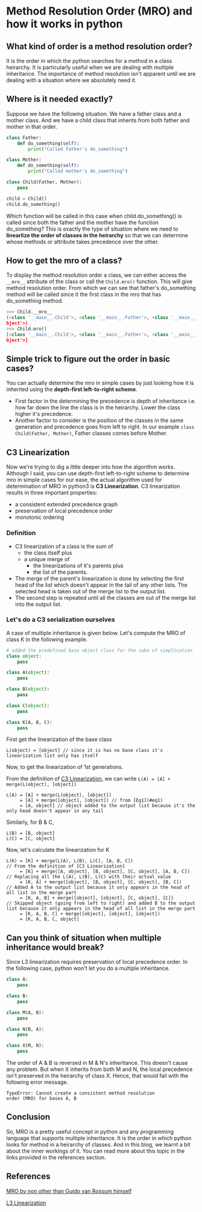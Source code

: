 # Method Resolution Order (MRO) and how it works in python

## What kind of order is a method resolution order?
It is the order in which the python searches for a method in a class heirarchy.
It is particularly useful when we are dealing with multiple inheritance. The
importance of method resolution isn't apparent until we are dealing with a
situation where we absolutely need it. 

## Where is it needed exactly?
Suppose we have the following situation. We have a father class and a mother
class. And we have a child class that inherits from both father and mother in
that order.
```python
class Father:
    def do_something(self):
        print("Called father's do_something")

class Mother:
    def do_something(self):
        print("Called mother's do_something")

class Child(Father, Mother):
    pass

child = Child()
child.do_something()
```
Which function will be called in this case when child.do_something() is called
since both the father and the mother have the function do_something? 
This is exactly the type of situation where we need to **linearlize the
order of classes in the heirarchy** so that we can determine whose methods or
attribute takes precedence over the other.

## How to get the mro of a class?
To display the method resolution order a class, we can either access the `__mro__`
attribute of the class or call the `Child.mro()` function. This will give
method resolution order. From which we can see that father's do_something method will
be called since it the first class in the mro that has do_something method.

```python
>>> Child.__mro__
(<class '__main__.Child'>, <class '__main__.Father'>, <class '__main__.Mother'>, <class 'o
bject'>)
>>> Child.mro()
[<class '__main__.Child'>, <class '__main__.Father'>, <class '__main__.Mother'>, <class 'o
bject'>]
```

## Simple trick to figure out the order in basic cases?
You can actually determine the mro in simple cases by just looking how it is
inherited using the **depth-first left-to-right scheme**.
+ First factor in the determining the precedence is depth of inheritance i.e.
  how far down the line the class is in the heirarchy. Lower the class higher
  it's precedence.
+ Another factor to consider is the position of the classes in the same
  generation and precedence goes from left to right. In our example `class
  Child(Father, Mother)`, Father classes comes before Mother.

## C3 Linearization
Now we're trying to dig a little deeper into how the algorithm works.
Although I said, you can use depth-first left-to-right scheme to determine mro in simple
cases for our ease, the actual algorithm used for determination of MRO in python3 is
**C3 Linearization**. 
C3 linearization results in three important properties:
+ a consistent extended precedence graph
+ preservation of local precedence order
+ monotonic ordering

### <a name="c3l-def">Definition</a>
+ C3 linearization of a class is the sum of 
    + the class itself plus
    + a unique merge of
        + the linearizations of it's parents plus
        + the list of the parents.
+ The merge of the parent's linearization is done by selecting the first head
  of the list which doesn't appear in the tail of any other lists. The selected
  head is taken out of the merge list to the output list. 
+ The second step is repeated until all the classes are out of the merge list
  into the output list.

### Let's do a C3 serialization ourselves
A case of multiple inheritance is given below. Let's compute the MRO of class K in the following example.
```Python
# added the predefined base object class for the sake of simplication
class object:
    pass

class A(object):
    pass

class B(object):
    pass

class C(object):
    pass

class K(A, B, C):
    pass
```

<a name="eq1">First get the linearization of the base class</a>
```
L(object) = [object] // since it is has no base class it's linearization list only has itself
```

Now, to get the linearization of 1st generations.

From the definition of [C3 Linearization](#c3l-def), we can write `L(A) = [A] + merge(L(object), [object])`
```
L(A) = [A] + merge(L(object), [object]) 
     = [A] + merge([object], [object]) // from [Eq1](#eq1)
     = [A, object] // object added to the output list because it's the only head doesn't appear in any tail
```
Similarly, for B & C,
```
L(B) = [B, object] 
L(C) = [C, object]
```
Now, let's calculate the linearization for K

```
L(K) = [K] + merge(L(A), L(B), L(C), [A, B, C])                      // From the definition of [C3 Linearization]
     = [K] + merge([A, object], [B, object], [C, object], [A, B, C]) // Replacing all the L(A), L(B), L(C) with their actual value
     = [K, A] + merge([object], [B, object], [C, object], [B, C])    // Added A to the output list because it only appears in the head of all list in the merge part
     = [K, A, B] + merge([object], [object], [C, object], [C])       // Skipped object (going from left to right) and added B to the output list because it only appears in the head of all list in the merge part
     = [K, A, B, C] + merge([object], [object], [object])
     = [K, A, B, C, object]
```

## Can you think of situation when multiple inheritance would break?
Since L3 linearization requires preservation of local precedence order. In the
following case, python won't let you do a multiple inheritance. 
```python
class A:
    pass

class B:
    pass

class M(A, B):
    pass

class N(B, A):
    pass

class X(M, N):
    pass
```

The order of A & B is reversed in M & N's inheritance. This doesn't
cause any problem. But when X inherits from both M and N, the local precedence
isn't preserved in the heirarchy of class X. Hence, that would fail with
the following error message.
```
TypeError: Cannot create a consistent method resolution
order (MRO) for bases A, B
```


## Conclusion
So, MRO is a pretty useful concept in python and any programming language that supports
multiple inheritance. It is the order in which python looks for method in a heirarchy of
classes. And in this blog, we learnt a bit about the inner workings of it. You can read
more about this topic in the links provided in the references section.

## References
[MRO by non other than Guido van Rossum himself](http://python-history.blogspot.com/2010/06/method-resolution-order.html)

[L3 Linearization](https://en.wikipedia.org/wiki/C3_linearization)
